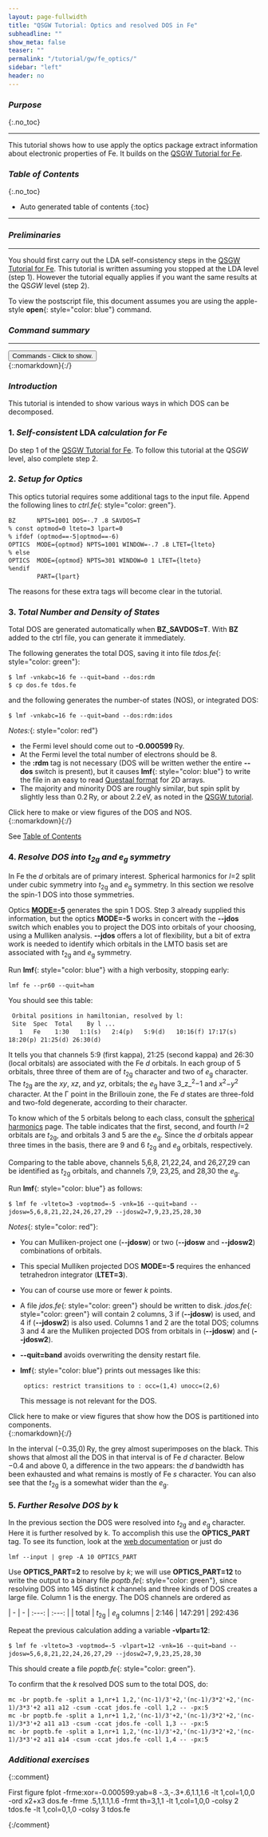 ```yaml
---
layout: page-fullwidth
title: "QSGW Tutorial: Optics and resolved DOS in Fe"
subheadline: ""
show_meta: false
teaser: ""
permalink: "/tutorial/gw/fe_optics/"
sidebar: "left"
header: no
---
```


### _Purpose_
{:.no_toc}
_____________________________________________________________

This tutorial shows how to use apply the optics package extract information about
electronic properties of Fe. It builds on the [QSGW Tutorial for Fe](/tutorial/gw/qsgw_fe/).

### _Table of Contents_
{:.no_toc}
*  Auto generated table of contents
{:toc}
_____________________________________________________________


### _Preliminaries_
_____________________________________________________________


You should first carry out the LDA self-consistency steps in the [QSGW Tutorial for Fe](/tutorial/gw/qsgw_fe/).
This tutorial is written assuming you stopped at the LDA level (step 1).  However the tutorial equally applies
if you want the same results at the QS<i>GW</i> level (step 2).

To view the postscript file, this document assumes you are using the apple-style **open**{: style="color: blue"} command.

### _Command summary_
[//]: (/tutorial/gw/qsgw_fe/#command-summary)
________________________________________________________________________________________________
<div onclick="elm = document.getElementById('foobar'); if(elm.style.display == 'none') elm.style.display = 'block'; else elm.style.display = 'none';"><button type="button" class="button tiny radius">Commands - Click to show.</button></div>
{::nomarkdown}<div style="display:none;margin:0px 25px 0px 25px;"id="foobar">{:/}

LDA self-consistency (starting from  _init.fe_{: style="color: green"})

~~~
nano init.fe
blm --nit=20 --nk=16 --gmax=7.9 --mag --nkgw=8 --gw fe
cp actrl.fe ctrl.fe
lmfa fe
cat basp0.fe | sed -e 's/\(Fe.*\)/\1 PZ=0 0 4.5'/ > basp.fe
lmf fe > out.lmf
~~~

Edit the ctrl file to add **BZ** and **OPTICS** tags.

    nano ctrl.fe

Total DOS and integrated DOS

~~~
lmf -vnkabc=16 fe --quit=band --dos:rdm
cp dos.fe tdos.fe
lmf -vnkabc=16 fe --quit=band --dos:rdm:idos
~~~

Plot the total DOS and integrated DOS

~~~
fplot -lt 1,col=1,0,0 -colsy 2 tdos.fe -lt 1,col=0,1,0 -colsy 3 tdos.fe
open fplot.ps
fplot -frme:xor=-0.000599:yab=8 0,1,0,1 -lt 1,col=1,0,0 -ord x2+x3 dos.fe
open fplot.ps
~~~

Identify the <i>t</i><sub>2g</sub> and <i>e</i><sub>g</sub> orbitals

    lmf fe --pr60 --quit=ham

Make the Mulliken <i>t</i><sub>2g</sub> and <i>e</i><sub>g</sub> majority spin DOS

~~~
lmf fe -vlteto=3 -voptmod=-5 -vnk=16 --quit=band --jdosw=5,6,8,21,22,24,26,27,29 --jdosw2=7,9,23,25,28,30
~~~

Compare resolved to total DOS

~~~
fplot -lt 1,col=0,0,0  jdos.fe -lt 1,col=.6,.6,.6 -ord x3+x4 jdos.fe -lt 2,col=1,0,0 -ord x3 jdos.fe -lt 2,col=0,1,0 -ord x4 jdos.fe
~~~

Further resolve the DOS by _k_:

~~~
lmf fe -vlteto=3 -voptmod=-5 -vnk=16 -vlpart=12 --quit=band --jdosw=5,6,8,21,22,24,26,27,29 --jdosw2=7,9,23,25,28,30
~~~

{::nomarkdown}</div>{:/}

### _Introduction_

This tutorial is intended to show various ways in which DOS can be decomposed.

### 1. _Self-consistent_ LDA _calculation for Fe_

Do step 1 of the [QSGW Tutorial for Fe](/tutorial/gw/qsgw_fe/#self-consistent-lda-calculation-for-fe).
To follow this tutorial at the QS<i>GW</i> level, also complete step 2.

### 2. _Setup for Optics_

This optics tutorial requires some additional tags to the input file. 
Append the following lines to _ctrl.fe_{: style="color: green"}.

~~~
BZ      NPTS=1001 DOS=-.7 .8 SAVDOS=T
% const optmod=0 lteto=3 lpart=0
% ifdef (optmod==-5|optmod==-6)
OPTICS  MODE={optmod} NPTS=1001 WINDOW=-.7 .8 LTET={lteto}
% else
OPTICS  MODE={optmod} NPTS=301 WINDOW=0 1 LTET={lteto}
%endif
        PART={lpart}
~~~

The reasons for these extra tags will become clear in the tutorial.

### 3. _Total Number and Density of States_

Total DOS are generated automatically when **BZ\_SAVDOS=T**.  With **BZ** added
to the ctrl file, you can generate it immediately.

The following generates the total DOS, saving it into file _tdos.fe_{: style="color: green"}:

    $ lmf -vnkabc=16 fe --quit=band --dos:rdm
    $ cp dos.fe tdos.fe

and the following generates the number-of states (NOS), or integrated DOS:

    $ lmf -vnkabc=16 fe --quit=band --dos:rdm:idos

_Notes:_{: style="color: red"}

+ the Fermi level should come out to **-0.000599**&thinsp;Ry.
+ At the Fermi level the total number of electrons should be 8.
+ the **:rdm** tag is not necessary (DOS will be written wether the entire **\-\-dos** switch is present), 
  but it causes **lmf**{: style="color: blue"} to write the file in 
  an easy to read [Questaal format](/docs/input/data_format/#standard-data-formats-for-2d-arrays) for 2D arrays.
+ The majority and minority DOS are roughly similar, but spin split by slightly
  less than 0.2&thinsp;Ry, or about 2.2&thinsp;eV, as noted in the 
  [QSGW tutorial](/tutorial/gw/gw_self_energy/#compare-interacting-and-independent-particle-density-of-states-in-fe).

<div onclick="elm = document.getElementById('dos'); if(elm.style.display == 'none') elm.style.display = 'block'; else elm.style.display = 'none';">
Click here to make or view figures of the DOS and NOS.</div>
{::nomarkdown}<div style="display:none;padding:0px;" id="dos">{:/}

The following uses the [**fplot**{: style="color: blue"}](/docs/misc/fplot/) utility to make postscript files.

For the DOS:

    $ fplot -lt 1,col=1,0,0 -colsy 2 tdos.fe -lt 1,col=0,1,0 -colsy 3 tdos.fe
    $ open fplot.ps

For the combined spin&uarr; + spin&darr; NOS:

    $ fplot -frme:xor=-0.000599:yab=8 0,1,0,1 -lt 1,col=1,0,0 -ord x2+x3 dos.fe
    $ open fplot.ps

The figures should look like like those shown below.  In the left figure the vertical
axis is aligned with the Fermi level, and the horizontal axis lies at 8 electrons.
You can confirm that the integrated DOS crosses 8 at <i>E<sub>F</sub></i>.

In the right figure DOS are resolved by spin (red for majority spin, green for minority spin).

![Fe total NOS and DOS](/assets/img/Fe-DOS.svg)
{::nomarkdown}</div>{:/}

See [Table of Contents](/tutorial/lmf/lmf_bi2te3_tutorial/#table-of-contents)

### 4. _Resolve DOS into <i>t</i><sub>2g</sub> and <i>e</i><sub>g</sub> symmetry_
[//]: (tutorial/gw/fe_optics/#resolve-dos-into-itisub2gsub-and-ieisubgsub-symmetry)

In Fe the <i>d</i> orbitals are of primary interest.  Spherical
harmonics for _l_=2 split under cubic symmetry into
<i>t</i><sub>2g</sub> and <i>e</i><sub>g</sub> symmetry.  In
this section we resolve the spin-1 DOS into those symmetries.

Optics [**MODE=-5**](tutorial/application/optics/#further-optics-modes)
generates the spin 1 DOS.  Step 3 already supplied this information,
but the optics **MODE=-5** works in concert with the
**-\-jdos** switch which enables you to project the DOS into orbitals
of your choosing, using a Mulliken analysis.  **-\-jdos** offers a
lot of flexibility, but a bit of extra work is needed to identify
which orbitals in the LMTO basis set are associated with
<i>t</i><sub>2g</sub> and <i>e</i><sub>g</sub> symmetry.

Run **lmf**{: style="color: blue"} with a high verbosity, stopping early:

    lmf fe --pr60 --quit=ham

You should see this table:

~~~
 Orbital positions in hamiltonian, resolved by l:
 Site  Spec  Total    By l ...
   1   Fe    1:30   1:1(s)   2:4(p)   5:9(d)   10:16(f) 17:17(s) 18:20(p) 21:25(d) 26:30(d)
~~~

It tells you that channels 5:9 (first kappa), 21:25 (second kappa) and 26:30 (local orbitals)
are associated with the Fe _d_ orbitals.  In each group of 5 orbitals, three three of them
are of <i>t</i><sub>2g</sub> character and two of <i>e</i><sub>g</sub> character.
The <i>t</i><sub>2g</sub> are the _xy_, _xz_, and _yz_, orbitals; the <i>e</i><sub>g</sub> 
have 3_z_<sup>2</sup>&minus;1 and <i>x</i><sup>2</sup>&minus;<i>y</i><sup>2</sup> character.
At the &Gamma; point in the Brillouin zone, the Fe _d_ states are three-fold and two-fold degenerate, 
according to their character.

To know which of the 5 orbitals belong to each class, consult the
[spherical harmonics](/docs/numerics/spherical_harmonics/) page.  The
table indicates that the first, second, and fourth _l_=2 orbitals are
<i>t</i><sub>2g</sub>, and orbitals 3 and 5 are the
<i>e</i><sub>g</sub>.  Since the _d_ orbitals appear three times in the basis,
there are 9 and 6 <i>t</i><sub>2g</sub> and
<i>e</i><sub>g</sub> orbitals, respectively.

Comparing to the table above, channels 5,6,8, 21,22,24, and 26,27,29 can be identified as
<i>t</i><sub>2g</sub> orbitals, and channels 7,9, 23,25, and 28,30 the 
<i>e</i><sub>g</sub>.

Run **lmf**{: style="color: blue"} as follows:

~~~
$ lmf fe -vlteto=3 -voptmod=-5 -vnk=16 --quit=band --jdosw=5,6,8,21,22,24,26,27,29 --jdosw2=7,9,23,25,28,30
~~~

_Notes_{: style="color: red"}: 

+ You can Mulliken-project one (**-\-jdosw**) or two (**-\-jdosw** and **-\-jdosw2**) combinations of orbitals.
+ This special Mulliken projected DOS **MODE=-5** requires the enhanced tetrahedron integrator (**LTET=3**).
+ You can of course use more or fewer _k_ points.
+ A file _jdos.fe_{: style="color: green"} should be written to disk.
  _jdos.fe_{: style="color: green"} will contain 2 columns, 3 if (**-\-jdosw**) is used, 
  and 4 if (**-\-jdosw2**) is also used.  Columns 1 and 2 are the total DOS; columns 3 and 4 are the 
  Mulliken projected DOS from orbitals in (**-\-jdosw**) and (**-\-jdosw2**).
+ **--quit=band** avoids overwriting the density restart file.
+ **lmf**{: style="color: blue"} prints out messages like this:

  ~~~
   optics: restrict transitions to : occ=(1,4) unocc=(2,6)
  ~~~

  This message is not relevant for the DOS.

<div onclick="elm = document.getElementById('pdos'); if(elm.style.display == 'none') elm.style.display = 'block'; else elm.style.display = 'none';">
Click here to make or view figures that show how the DOS is partitioned into components.</div>
{::nomarkdown}<div style="display:none;padding:0px;" id="pdos">{:/}

As a sanity check, the total DOS in _jdos.fe_{: style="color: green"} should match _tdos.fe_{: style="color: green"}

    $ fplot tdos.fe -lt 2,col=1,0,0  jdos.fe

The black and red dashed lines should lie on top of one another.

Make a Figure drawing:

1. the total spin&uar; DOS; 
2. the sum of <i>t</i><sub>2g</sub> and <i>e</i><sub>g</sub> DOS in light grey;
3. the <i>t</i><sub>2g</sub> DOS in red;
4. the <i>e</i><sub>g</sub> DOS in green

    $ fplot -lt 1,col=0,0,0  jdos.fe -lt 1,col=.7,.7,.7 -ord x3+x4 jdos.fe -lt 2,col=1,0,0 -ord x3 jdos.fe -lt 2,col=0,1,0 -ord x4 jdos.fe

the figure should look similar to this:

![Fe total NOS and DOS](/assets/img/Fe-pDOS.svg)
{::nomarkdown}</div>{:/}

In the interval (&minus;0.35,0)&thinsp;Ry, the grey almost superimposes on the black.  This shows that almost all the
DOS in that interval is of Fe _d_ character.  Below &minus;0.4 and above 0, a difference in the two appears: the _d_ bandwidth has been exhausted and
what remains is mostly of Fe _s_ character.  You can also see that the 
<i>t</i><sub>2g</sub> is a somewhat wider than the <i>e</i><sub>g</sub>.

### 5. _Further Resolve DOS by_ k
[//]: (tutorial/gw/fe_optics/#further-resolve-dos-by-k)

In the previous section the DOS were resolved into <i>t</i><sub>2g</sub> and <i>e</i><sub>g</sub> character.
Here it is further resolved by k.  To accomplish this use the **OPTICS_PART** tag.
To see its function, look at the [web documentation](/docs/input/inputfile/#optics)
or just do

    lmf --input | grep -A 10 OPTICS_PART

Use **OPTICS_PART=2** to resolve by _k_; we will use
**OPTICS_PART=12** to write the output to a binary file _poptb.fe_{:
style="color: green"}, since resolving DOS into 145 distinct _k_
channels and three kinds of DOS creates a large file.  Column 1 is the energy.
The DOS channels are ordered as

|    -    |   -      | :---:                 | :---:
|         |  total   | <i>t</i><sub>2g</sub> | <i>e</i><sub>g</sub>
 columns  |  2:146   | 147:291               | 292:436

Repeat the previous calculation adding a variable **-vlpart=12**:

~~~
$ lmf fe -vlteto=3 -voptmod=-5 -vlpart=12 -vnk=16 --quit=band --jdosw=5,6,8,21,22,24,26,27,29 --jdosw2=7,9,23,25,28,30
~~~

This should create a file _poptb.fe_{: style="color: green"}.

To confirm that the _k_ resolved DOS sum to the total DOS, do:

~~~
mc -br poptb.fe -split a 1,nr+1 1,2,'(nc-1)/3'+2,'(nc-1)/3*2'+2,'(nc-1)/3*3'+2 a11 a12 -csum -ccat jdos.fe -coll 1,2 -- -px:5
mc -br poptb.fe -split a 1,nr+1 1,2,'(nc-1)/3'+2,'(nc-1)/3*2'+2,'(nc-1)/3*3'+2 a11 a13 -csum -ccat jdos.fe -coll 1,3 -- -px:5
mc -br poptb.fe -split a 1,nr+1 1,2,'(nc-1)/3'+2,'(nc-1)/3*2'+2,'(nc-1)/3*3'+2 a11 a14 -csum -ccat jdos.fe -coll 1,4 -- -px:5
~~~

### _Additional exercises_
[//]: (/tutorial/gw/qsgw_fe/#additional-exercises)



{::comment}

First figure
fplot -frme:xor=-0.000599:yab=8 -.3,-.3+.6,1.1,1.6 -lt 1,col=1,0,0 -ord x2+x3 dos.fe -frme .5,1,1.1,1.6 -frmt th=3,1,1 -lt 1,col=1,0,0 -colsy 2 tdos.fe -lt 1,col=0,1,0 -colsy 3 tdos.fe

{:/comment}
